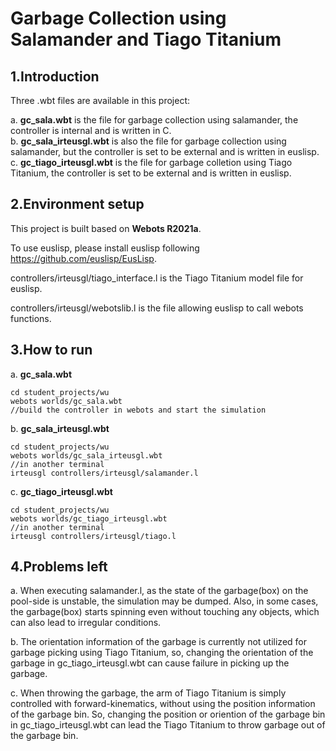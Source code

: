 # Garbage Collection using Salamander and Tiago Titanium

## 1.Introduction
Three .wbt files are available in this project:

a. **gc_sala.wbt** is the file for garbage collection using salamander, the controller is internal and is written in C.  
b. **gc_sala_irteusgl.wbt** is also the file for garbage collection using salamander, but the controller is set to be external and is written in euslisp.  
c. **gc_tiago_irteusgl.wbt** is the file for garbage colletion using Tiago Titanium, the controller is set to be external and is written in euslisp.  

## 2.Environment setup
This project is built based on **Webots R2021a**.  

To use euslisp, please install euslisp following https://github.com/euslisp/EusLisp.  

controllers/irteusgl/tiago_interface.l is the Tiago Titanium model file for euslisp.   

controllers/irteusgl/webotslib.l is the file allowing euslisp to call webots functions.  

## 3.How to run
a. **gc_sala.wbt**  
    
    cd student_projects/wu  
    webots worlds/gc_sala.wbt  
    //build the controller in webots and start the simulation  

b. **gc_sala_irteusgl.wbt** 

    cd student_projects/wu  
    webots worlds/gc_sala_irteusgl.wbt  
    //in another terminal  
    irteusgl controllers/irteusgl/salamander.l  

c. **gc_tiago_irteusgl.wbt**  

    cd student_projects/wu  
    webots worlds/gc_tiago_irteusgl.wbt  
    //in another terminal  
    irteusgl controllers/irteusgl/tiago.l  

## 4.Problems left  
a. When executing salamander.l, as the state of the garbage(box) on the pool-side is unstable, the simulation may be dumped. Also, in some cases, the garbage(box) starts spinning even without touching any objects, which can also lead to irregular conditions.  

b. The orientation information of the garbage is currently not utilized for garbage picking using Tiago Titanium, so, changing the orientation of the garbage in gc_tiago_irteusgl.wbt can cause failure in picking up the garbage.  

c. When throwing the garbage, the arm of Tiago Titanium is simply controlled with forward-kinematics, without using the position information of the garbage bin. So, changing the position or oriention of the garbage bin in gc_tiago_irteusgl.wbt can lead the Tiago Titanium to throw garbage out of the garbage bin.


